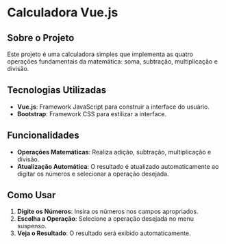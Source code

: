 # Calculadora Vue.js

## Sobre o Projeto

Este projeto é uma calculadora simples que implementa as quatro operações fundamentais da matemática: soma, subtração, multiplicação e divisão.

## Tecnologias Utilizadas

- **Vue.js**: Framework JavaScript para construir a interface do usuário.
- **Bootstrap**: Framework CSS para estilizar a interface.

## Funcionalidades

- **Operações Matemáticas**: Realiza adição, subtração, multiplicação e divisão.
- **Atualização Automática**: O resultado é atualizado automaticamente ao digitar os números e selecionar a operação desejada.

## Como Usar

1. **Digite os Números**: Insira os números nos campos apropriados.
2. **Escolha a Operação**: Selecione a operação desejada no menu suspenso.
3. **Veja o Resultado**: O resultado será exibido automaticamente.
